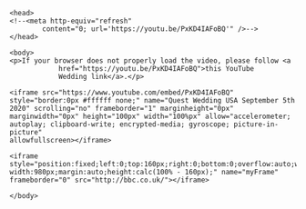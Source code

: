 <!-- https://www.w3docs.com/snippets/html/how-to-redirect-a-web-page-in-html.html -->
<!-- peterkw.github.io/QuestWedding/USA -->
<html>

    <head>
    <!--<meta http-equiv="refresh"
            content="0; url='https://youtu.be/PxKD4IAFoBQ'" />-->
    </head>

    <body>
    <p>If your browser does not properly load the video, please follow <a
                href="https://youtu.be/PxKD4IAFoBQ">this YouTube
                Wedding link</a>.</p>

    <iframe src="https://www.youtube.com/embed/PxKD4IAFoBQ" style="border:0px #ffffff none;" name="Quest Wedding USA September 5th 2020" scrolling="no" frameborder="1" marginheight="0px" marginwidth="0px" height="100px" width="100%px" allow="accelerometer; autoplay; clipboard-write; encrypted-media; gyroscope; picture-in-picture"
    allowfullscreen></iframe>

    <iframe style="position:fixed;left:0;top:160px;right:0;bottom:0;overflow:auto;width:100%;max-width:980px;margin:auto;height:calc(100% - 160px);" name="myFrame" frameborder="0" src="http://bbc.co.uk/"></iframe>

    </body>

</html>

<!--
<html>

    <head>
        <script src="https://ajax.googleapis.com/ajax/libs/jquery/3.5.1/jquery.min.js"></script>
        <script>
            function load() {
                $("p").hide();
                setTimeout(function () {
                    $("p").show();
                }, 10);
            };
            load;
        </script>
        <meta http-equiv="refresh" content="1;
            url='https://youtu.be/thibHdxJ3MY?list=PLpSOD3GsUjMMBcKko1U17hNHfjfAp5Wht'" />
    </head>

    <body>
        <p id=" load" class="load">If your browser does not automatically redirect you, please follow <a
                href="https://youtu.be/thibHdxJ3MY?list=PLpSOD3GsUjMMBcKko1U17hNHfjfAp5Wht">this YouTube
                Concert Band link</a></p>
    </body>

</html>
-->
